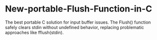 # New-portable-Flush-Function-in-C
The best portable C solution for input buffer issues. The Flush() function safely clears stdin without undefined behavior, replacing problematic approaches like fflush(stdin).
